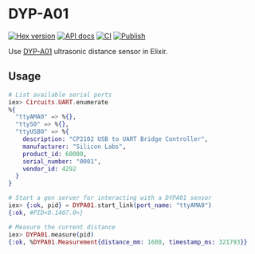 # DYP-A01

[![Hex version](https://img.shields.io/hexpm/v/dypa01.svg 'Hex version')](https://hex.pm/packages/dypa01)
[![API docs](https://img.shields.io/hexpm/v/dypa01.svg?label=docs 'API docs')](https://hexdocs.pm/dypa01)
[![CI](https://github.com/mnishiguchi/dypa01/actions/workflows/ci.yml/badge.svg)](https://github.com/mnishiguchi/dypa01/actions/workflows/ci.yml)
[![Publish](https://github.com/mnishiguchi/dypa01/actions/workflows/publish.yml/badge.svg)](https://github.com/mnishiguchi/dypa01/actions/workflows/publish.yml)

Use [DYP-A01](https://www.adafruit.com/product/4664) ultrasonic distance sensor in Elixir.

## Usage

```elixir
# List available serial ports
iex> Circuits.UART.enumerate
%{
  "ttyAMA0" => %{},
  "ttyS0" => %{},
  "ttyUSB0" => %{
    description: "CP2102 USB to UART Bridge Controller",
    manufacturer: "Silicon Labs",
    product_id: 60000,
    serial_number: "0001",
    vendor_id: 4292
  }
}

# Start a gen server for interacting with a DYPA01 sensor
iex> {:ok, pid} = DYPA01.start_link(port_name: "ttyAMA0")
{:ok, #PID<0.1407.0>}

# Measure the current distance
iex> DYPA01.measure(pid)
{:ok, %DYPA01.Measurement{distance_mm: 1680, timestamp_ms: 321793}}
```
